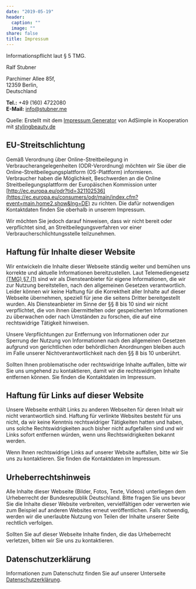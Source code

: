 ```yaml
---
date: "2019-05-19"
header:
  caption: ""
  image: ""
share: false
title: Impressum
---
```


Informationspflicht laut § 5 TMG.

Ralf Stubner

Parchimer Allee 85f,\
12359 Berlin,\
Deutschland

**Tel.:** +49 (160) 4722080\
**E-Mail:** <info@stubner.me>

Quelle: Erstellt mit dem [Impressum
Generator](https://www.adsimple.de/impressum-generator/ "Impressum Generator Deutschland")
von AdSimple in Kooperation mit
[stylingbeauty.de](https://www.stylingbeauty.de)

EU-Streitschlichtung
--------------------

Gemäß Verordnung über Online-Streitbeilegung in
Verbraucherangelegenheiten (ODR-Verordnung) möchten wir Sie über die
Online-Streitbeilegungsplattform (OS-Plattform) informieren.\
Verbraucher haben die Möglichkeit, Beschwerden an die Online
Streitbeilegungsplattform der Europäischen Kommission unter
[http://ec.europa.eu/odr?tid=321102536](https://ec.europa.eu/consumers/odr/main/index.cfm?event=main.home2.show&lng=DE)
zu richten. Die dafür notwendigen Kontaktdaten finden Sie oberhalb in
unserem Impressum.

Wir möchten Sie jedoch darauf hinweisen, dass wir nicht bereit oder
verpflichtet sind, an Streitbeilegungsverfahren vor einer
Verbraucherschlichtungsstelle teilzunehmen.

Haftung für Inhalte dieser Website
----------------------------------

Wir entwickeln die Inhalte dieser Webseite ständig weiter und bemühen
uns korrekte und aktuelle Informationen bereitzustellen. Laut
Telemediengesetz [(TMG) §7
(1)](https://www.gesetze-im-internet.de/tmg/__7.html?tid=321102536)
sind wir als Diensteanbieter für eigene Informationen, die wir zur
Nutzung bereitstellen, nach den allgemeinen Gesetzen verantwortlich.
Leider können wir keine Haftung für die Korrektheit aller Inhalte auf
dieser Webseite übernehmen, speziell für jene die seitens Dritter
bereitgestellt wurden. Als Diensteanbieter im Sinne der §§ 8 bis 10 sind
wir nicht verpflichtet, die von ihnen übermittelten oder gespeicherten
Informationen zu überwachen oder nach Umständen zu forschen, die auf
eine rechtswidrige Tätigkeit hinweisen.

Unsere Verpflichtungen zur Entfernung von Informationen oder zur
Sperrung der Nutzung von Informationen nach den allgemeinen Gesetzen
aufgrund von gerichtlichen oder behördlichen Anordnungen bleiben auch im
Falle unserer Nichtverantwortlichkeit nach den §§ 8 bis 10 unberührt.

Sollten Ihnen problematische oder rechtswidrige Inhalte auffallen, bitte
wir Sie uns umgehend zu kontaktieren, damit wir die rechtswidrigen
Inhalte entfernen können. Sie finden die Kontaktdaten im Impressum.

Haftung für Links auf dieser Website
------------------------------------

Unsere Webseite enthält Links zu anderen Webseiten für deren Inhalt wir
nicht verantwortlich sind. Haftung für verlinkte Websites besteht für
uns nicht, da wir keine Kenntnis rechtswidriger Tätigkeiten hatten und
haben, uns solche Rechtswidrigkeiten auch bisher nicht aufgefallen sind
und wir Links sofort entfernen würden, wenn uns Rechtswidrigkeiten
bekannt werden.

Wenn Ihnen rechtswidrige Links auf unserer Website auffallen, bitte wir
Sie uns zu kontaktieren. Sie finden die Kontaktdaten im Impressum.

Urheberrechtshinweis
--------------------

Alle Inhalte dieser Webseite (Bilder, Fotos, Texte, Videos) unterliegen
dem Urheberrecht der Bundesrepublik Deutschland. Bitte fragen Sie uns
bevor Sie die Inhalte dieser Website verbreiten, vervielfältigen oder
verwerten wie zum Beispiel auf anderen Websites erneut veröffentlichen.
Falls notwendig, werden wir die unerlaubte Nutzung von Teilen der
Inhalte unserer Seite rechtlich verfolgen.

Sollten Sie auf dieser Webseite Inhalte finden, die das Urheberrecht
verletzen, bitten wir Sie uns zu kontaktieren.

Datenschutzerklärung
--------------------

Informationen zum Datenschutz finden Sie auf unserer Unterseite [Datenschutzerklärung](/privacy/).
